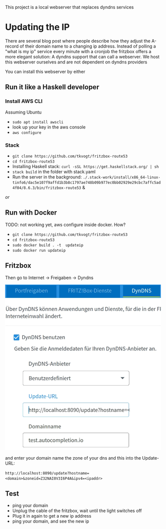 This project is a local webserver that replaces dyndns services

# Updating the IP

There are several blog post where people describe how they adjust the A-record of their domain name to a changing ip address.
Instead of polling a "what is my ip" service every minute with a cronjob the fritzbox offers a more elegant solution:
A dyndns support that can call a webserver.
We host this webserver ourselves and are not dependent on dyndns providers

You can install this webserver by either

## Run it like a Haskell developer

### Install AWS CLI

Assuming Ubuntu

* `sudo apt install awscli`
* look up your key in the aws console
* `aws configure`

### Stack

* `git clone https://github.com/tkvogt/fritzbox-route53`
* `cd fritzbox-route53`
* Installing Haskell stack: `curl -sSL https://get.haskellstack.org/ | sh`
* `stack build` in the folder with stack.yaml
* Run the server in the background: `./.stack-work/install/x86_64-linux-tinfo6/dac5e107f9affd1b3b8c1797ae748b09b977ec0bb02929e29cbc7affc5ad4f04/8.6.3/bin/fritzbox-route53` &

*or*

## Run with Docker

TODO: not working yet, aws configure inside docker. How?

* `git clone https://github.com/tkvogt/fritzbox-route53`
* `cd fritzbox-route53`
* `sudo docker build . -t  updateip`
* `sudo docker run updateip`


## Fritzbox

Then go to Internet -> Freigaben -> Dyndns

![Fritbox Dynamix DNS](dyndns.webp)

and enter your domain name the zone of your dns and this into the Update-URL:

`http://localhost:8090/update?hostname=<domain>&zoneid=Z32NAI0V3I6P4A&ipv4=<ipaddr>`

## Test

* ping your domain
* Unplug the cable of the fritzbox, wait until the light switches off
* Plug it in again to get a new ip address
* ping your domain, and see the new ip
